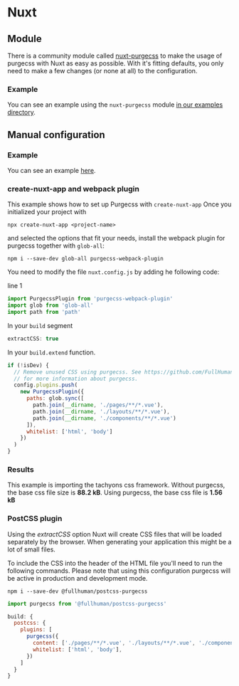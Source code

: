 # Nuxt

## Module

There is a community module called [nuxt-purgecss](https://github.com/Developmint/nuxt-purgecss) to make the usage of purgecss with Nuxt as easy as possible. With it's fitting defaults, you only need to make a few changes (or none at all)
to the configuration.

### Example

You can see an example using the `nuxt-purgecss` module [in our examples directory](https://github.com/FullHuman/purgecss/tree/master/examples/with-nuxt-module/).

## Manual configuration

### Example

You can see an example [here](https://github.com/FullHuman/purgecss/tree/master/examples/with-nuxt-manual/).

### create-nuxt-app and webpack plugin

This example shows how to set up Purgecss with `create-nuxt-app` 
Once you initialized your project with

```text
npx create-nuxt-app <project-name>
```

and selected the options that fit your needs,
install the webpack plugin for purgecss together with `glob-all`:

```text
npm i --save-dev glob-all purgecss-webpack-plugin
```

You need to modify the file `nuxt.config.js` by adding he following code:

line 1

```javascript
import PurgecssPlugin from 'purgecss-webpack-plugin'
import glob from 'glob-all'
import path from 'path'
```

In your `build` segment

```javascript
extractCSS: true
```

In your `build.extend` function.

```javascript
if (!isDev) {
  // Remove unused CSS using purgecss. See https://github.com/FullHuman/purgecss
  // for more information about purgecss.
  config.plugins.push(
    new PurgecssPlugin({
      paths: glob.sync([
        path.join(__dirname, './pages/**/*.vue'),
        path.join(__dirname, './layouts/**/*.vue'),
        path.join(__dirname, './components/**/*.vue')
      ]),
      whitelist: ['html', 'body']
    })
  )
}
```

### Results

This example is importing the tachyons css framework. Without purgecss, the base css file size is **88.2 kB**. Using purgecss, the base css file is **1.56 kB**

### PostCSS plugin

Using the *extractCSS* option Nuxt will create CSS files that will be loaded separately by the browser.
When generating your application this might be a lot of small files.

To include the CSS into the header of the HTML file you'll need to run the following commands. 
Please note that using this configuration purgecss will be active in production and development mode.

```text
npm i --save-dev @fullhuman/postcss-purgecss
```

```javascript
import purgecss from '@fullhuman/postcss-purgecss'
```

```javascript
build: {
  postcss: {
    plugins: [
      purgecss({
        content: ['./pages/**/*.vue', './layouts/**/*.vue', './components/**/*.vue'],
        whitelist: ['html', 'body'],
      })
    ]
  }
}
```
